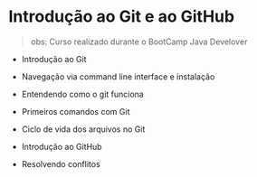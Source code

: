 # Introdução ao Git e ao GitHub 

> obs: Curso realizado durante o BootCamp Java Develover

- Introdução ao Git

- Navegação via command line interface e instalação

- Entendendo como o git funciona

- Primeiros comandos com Git

- Ciclo de vida dos arquivos no Git

- Introdução ao GitHub

- Resolvendo conflitos